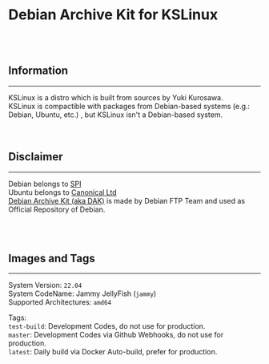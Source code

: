 # Debian Archive Kit for KSLinux
<br/>
<br/>

## Information
----------------------
KSLinux is a distro which is built from sources by Yuki Kurosawa.<br/>
KSLinux is compactible with packages from Debian-based systems (e.g.: Debian, Ubuntu, etc.) , but KSLinux isn't a Debian-based system.<br/>
<br/>
<br/>

## Disclaimer
----------------------
Debian belongs to <a href="https://www.spi-inc.org/">SPI</a><br/>
Ubuntu belongs to <a href="https://canonical.com/">Canonical Ltd</a><br/>
<a href="https://salsa.debian.org/ftp-team/dak">Debian Archive Kit (aka DAK)</a> is made by Debian FTP Team and used as Official Repository of Debian.

<br/>
<br/>

## Images and Tags
----------------------
System Version: <code>22.04</code><br/>
System CodeName: Jammy JellyFish (<code>jammy</code>)<br/>
Supported Architectures: <code>amd64</code><br/>

Tags:<br/>
<code>test-build</code>: Development Codes, do not use for production.<br/>
<code>master</code>: Development Codes via Github Webhooks, do not use for production.<br/>
<code>latest</code>: Daily build via Docker Auto-build, prefer for production.